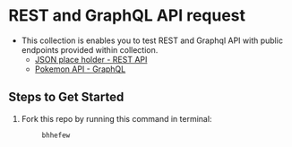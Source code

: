 # REST and GraphQL API request

- This collection is enables you to test REST and Graphql API with public endpoints provided within collection.
  - [JSON place holder - REST API](https://jsonplaceholder.typicode.com/guide/)
  - [Pokemon API - GraphQL](https://graphql-pokeapi.graphcdn.app/)
 
## Steps to Get Started
1. Fork this repo by running this command in terminal:
   ```bash
        bhhefew
   ```
